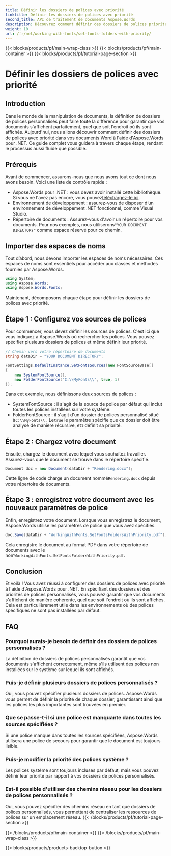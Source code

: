 ```yaml
---
title: Définir les dossiers de polices avec priorité
linktitle: Définir les dossiers de polices avec priorité
second_title: API de traitement de documents Aspose.Words
description: Découvrez comment définir des dossiers de polices prioritaires dans les documents Word à l'aide d'Aspose.Words pour .NET. Notre guide garantit un rendu parfait de vos documents à chaque fois.
weight: 10
url: /fr/net/working-with-fonts/set-fonts-folders-with-priority/
---
```


{{< blocks/products/pf/main-wrap-class >}}
{{< blocks/products/pf/main-container >}}
{{< blocks/products/pf/tutorial-page-section >}}

# Définir les dossiers de polices avec priorité

## Introduction

Dans le monde de la manipulation de documents, la définition de dossiers de polices personnalisés peut faire toute la différence pour garantir que vos documents s'affichent parfaitement, quel que soit l'endroit où ils sont affichés. Aujourd'hui, nous allons découvrir comment définir des dossiers de polices avec priorité dans vos documents Word à l'aide d'Aspose.Words pour .NET. Ce guide complet vous guidera à travers chaque étape, rendant le processus aussi fluide que possible.

## Prérequis

Avant de commencer, assurons-nous que nous avons tout ce dont nous avons besoin. Voici une liste de contrôle rapide :

-  Aspose.Words pour .NET : vous devez avoir installé cette bibliothèque. Si vous ne l'avez pas encore, vous pouvez[téléchargez-le ici](https://releases.aspose.com/words/net/).
- Environnement de développement : assurez-vous de disposer d’un environnement de développement .NET fonctionnel, comme Visual Studio.
-  Répertoire de documents : Assurez-vous d'avoir un répertoire pour vos documents. Pour nos exemples, nous utiliserons`"YOUR DOCUMENT DIRECTORY"` comme espace réservé pour ce chemin.

## Importer des espaces de noms

Tout d’abord, nous devons importer les espaces de noms nécessaires. Ces espaces de noms sont essentiels pour accéder aux classes et méthodes fournies par Aspose.Words.

```csharp
using System;
using Aspose.Words;
using Aspose.Words.Fonts;
```

Maintenant, décomposons chaque étape pour définir les dossiers de polices avec priorité.

## Étape 1 : Configurez vos sources de polices

Pour commencer, vous devez définir les sources de polices. C'est ici que vous indiquez à Aspose.Words où rechercher les polices. Vous pouvez spécifier plusieurs dossiers de polices et même définir leur priorité.

```csharp
// Chemin vers votre répertoire de documents
string dataDir = "YOUR DOCUMENT DIRECTORY";

FontSettings.DefaultInstance.SetFontsSources(new FontSourceBase[]
{
    new SystemFontSource(), 
    new FolderFontSource("C:\\MyFonts\\", true, 1)
});
```

Dans cet exemple, nous définissons deux sources de polices :
- SystemFontSource : il s'agit de la source de police par défaut qui inclut toutes les polices installées sur votre système.
-  FolderFontSource : il s'agit d'un dossier de polices personnalisé situé à`C:\\MyFonts\\` . Le`true` le paramètre spécifie que ce dossier doit être analysé de manière récursive, et`1` définit sa priorité.

## Étape 2 : Chargez votre document

Ensuite, chargez le document avec lequel vous souhaitez travailler. Assurez-vous que le document se trouve dans le répertoire spécifié.

```csharp
Document doc = new Document(dataDir + "Rendering.docx");
```

 Cette ligne de code charge un document nommé`Rendering.docx` depuis votre répertoire de documents.

## Étape 3 : enregistrez votre document avec les nouveaux paramètres de police

Enfin, enregistrez votre document. Lorsque vous enregistrez le document, Aspose.Words utilise les paramètres de police que vous avez spécifiés.

```csharp
doc.Save(dataDir + "WorkingWithFonts.SetFontsFoldersWithPriority.pdf");
```

 Cela enregistre le document au format PDF dans votre répertoire de documents avec le nom`WorkingWithFonts.SetFontsFoldersWithPriority.pdf`.

## Conclusion

Et voilà ! Vous avez réussi à configurer des dossiers de polices avec priorité à l'aide d'Aspose.Words pour .NET. En spécifiant des dossiers et des priorités de polices personnalisés, vous pouvez garantir que vos documents s'affichent de manière cohérente, quel que soit l'endroit où ils sont affichés. Cela est particulièrement utile dans les environnements où des polices spécifiques ne sont pas installées par défaut.

## FAQ

### Pourquoi aurais-je besoin de définir des dossiers de polices personnalisés ?
La définition de dossiers de polices personnalisés garantit que vos documents s'affichent correctement, même s'ils utilisent des polices non installées sur le système sur lequel ils sont affichés.

### Puis-je définir plusieurs dossiers de polices personnalisés ?
Oui, vous pouvez spécifier plusieurs dossiers de polices. Aspose.Words vous permet de définir la priorité de chaque dossier, garantissant ainsi que les polices les plus importantes sont trouvées en premier.

### Que se passe-t-il si une police est manquante dans toutes les sources spécifiées ?
Si une police manque dans toutes les sources spécifiées, Aspose.Words utilisera une police de secours pour garantir que le document est toujours lisible.

### Puis-je modifier la priorité des polices système ?
Les polices système sont toujours incluses par défaut, mais vous pouvez définir leur priorité par rapport à vos dossiers de polices personnalisés.

### Est-il possible d'utiliser des chemins réseau pour les dossiers de polices personnalisés ?
Oui, vous pouvez spécifier des chemins réseau en tant que dossiers de polices personnalisés, vous permettant de centraliser les ressources de polices sur un emplacement réseau.
{{< /blocks/products/pf/tutorial-page-section >}}

{{< /blocks/products/pf/main-container >}}
{{< /blocks/products/pf/main-wrap-class >}}

{{< blocks/products/products-backtop-button >}}

